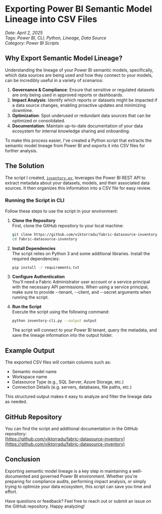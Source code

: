 # Exporting Power BI Semantic Model Lineage into CSV Files

*Date: April 2, 2025*  
*Tags: Power BI, CLI, Python, Lineage, Data Source*  
*Category: Power BI Scripts*

## Why Export Semantic Model Lineage?

Understanding the lineage of your Power BI semantic models, specifically, which data sources are being used and how they connect to your models, can be incredibly useful in a variety of scenarios:

1. **Governance & Compliance**: Ensure that sensitive or regulated datasets are only being used in approved reports or dashboards.
2. **Impact Analysis**: Identify which reports or datasets might be impacted if a data source changes, enabling proactive updates and minimizing downtime.
3. **Optimization**: Spot underused or redundant data sources that can be optimized or consolidated.
4. **Documentation**: Maintain up-to-date documentation of your data ecosystem for internal knowledge sharing and onboarding.

To make this process easier, I've created a Python script that extracts the semantic model lineage from Power BI and exports it into CSV files for further analysis.


## The Solution

The script I created, [`inventory.py`](https://github.com/viktorradu/fabric-datasource-inventory/blob/main/inventory.py), leverages the Power BI REST API to extract metadata about your datasets, models, and their associated data sources. It then organizes this information into a CSV file for easy review.

### Running the Script in CLI

Follow these steps to use the script in your environment:

1. **Clone the Repository**  
   First, clone the GitHub repository to your local machine:
   ```bash
   git clone https://github.com/viktorradu/fabric-datasource-inventory.git
   cd fabric-datasource-inventory
   ```

2. **Install Dependencies**  
   The script relies on Python 3 and some additional libraries. Install the required dependencies:
   ```bash
   pip install -r requirements.txt
   ```

3. **Configure Authentication**  
   You'll need a Fabric Administrator user account or a service principal with the necessary API permissions. When using a service principal, make sure to provide --tenant, --client, and --secret arguments when running the script.

4. **Run the Script**  
   Execute the script using the following command:
   ```bash
   python inventory-cli.py --output output
   ```

   The script will connect to your Power BI tenant, query the metadata, and save the lineage information into the output folder.


## Example Output

The exported CSV files will contain columns such as:

- Semantic model name
- Workspace name
- Datasource Type (e.g., SQL Server, Azure Storage, etc.)
- Connection Details (e.g. servers, databases, file paths, etc.)

This structured output makes it easy to analyze and filter the lineage data as needed.



## GitHub Repository

You can find the script and additional documentation in the GitHub repository:  
[https://github.com/viktorradu/fabric-datasource-inventory](https://github.com/viktorradu/fabric-datasource-inventory)



## Conclusion

Exporting semantic model lineage is a key step in maintaining a well-documented and governed Power BI environment. Whether you're preparing for compliance audits, performing impact analysis, or simply trying to optimize your data ecosystem, this script can save you time and effort.

Have questions or feedback? Feel free to reach out or submit an issue on the GitHub repository. Happy analyzing!